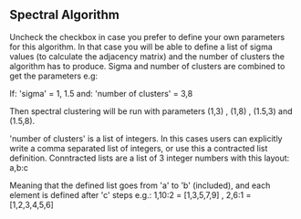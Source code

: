 ## Spectral Algorithm
Uncheck the checkbox in case you prefer to define your own parameters for this algorithm.
In that case you will be able to define a list of sigma values (to calculate the adjacency matrix) and the number of clusters the algorithm
has to produce. Sigma and number of clusters are combined to get the parameters e.g:

If:
	'sigma' = 1, 1.5
and:
	'number of clusters' = 3,8

Then spectral clustering will be run with parameters (1,3) , (1,8) , (1.5,3) and (1.5,8).

'number of clusters' is a list of integers. In this cases users can explicitly write a comma separated list of integers, or use this a contracted list definition.
Conntracted lists are a list of 3 integer numbers with this layout:
    a,b:c

Meaning that the defined list goes from 'a' to 'b' (included), and each element is defined after 'c' steps e.g.:
    1,10:2 = [1,3,5,7,9] ,
    2,6:1 = [1,2,3,4,5,6]
